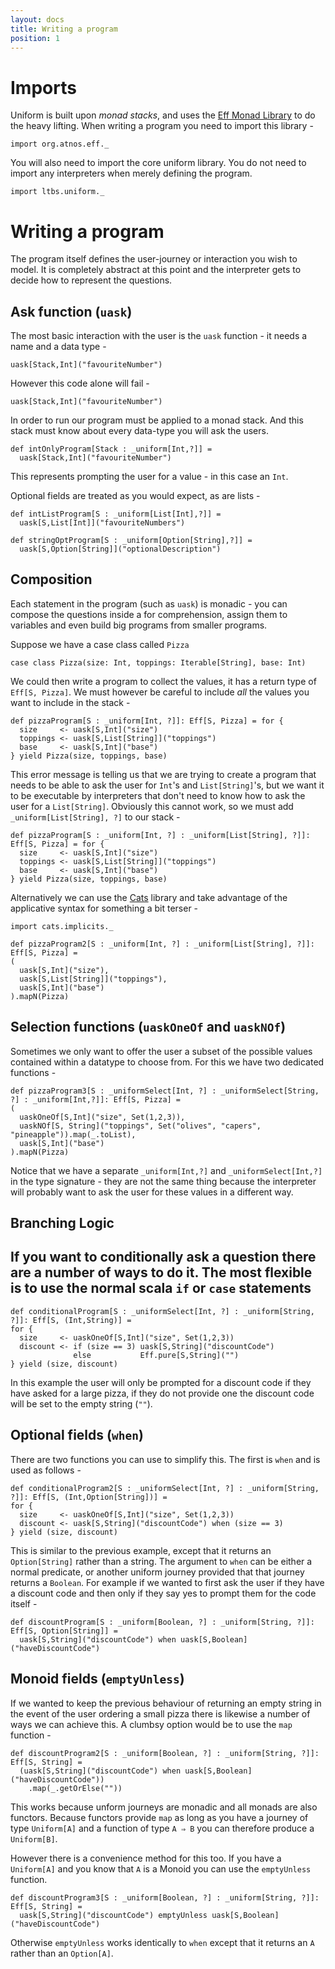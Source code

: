 ```yaml
---
layout: docs
title: Writing a program
position: 1
---
```


# Imports 

Uniform is built upon *monad stacks*, and uses the [Eff Monad
Library](https://github.com/atnos-org/eff) to do the heavy
lifting. When writing a program you need to import this library -

```tut:silent
import org.atnos.eff._
```

You will also need to import the core uniform library. You do not need
to import any interpreters when merely defining the program.

```tut:silent
import ltbs.uniform._
```

# Writing a program

The program itself defines the user-journey or interaction you wish to
model. It is completely abstract at this point and the interpreter
gets to decide how to represent the questions.

## Ask function (`uask`)

The most basic interaction with the user is the `uask` function - it
needs a name and a data type - 

```
uask[Stack,Int]("favouriteNumber")
```

However this code alone will fail -

```tut:fail
uask[Stack,Int]("favouriteNumber")
```

In order to run our program must be
applied to a monad stack. And this
stack must know about every data-type you will ask the users. 

```tut:silent
def intOnlyProgram[Stack : _uniform[Int,?]] = 
  uask[Stack,Int]("favouriteNumber")
```

This represents prompting the user for a value - in this case an
`Int`. 

Optional fields are treated as you would expect, as are lists - 

```tut:silent
def intListProgram[S : _uniform[List[Int],?]] = 
  uask[S,List[Int]]("favouriteNumbers")

def stringOptProgram[S : _uniform[Option[String],?]] = 
  uask[S,Option[String]]("optionalDescription")
```

## Composition

Each statement in the program (such as `uask`) is monadic - you can
compose the questions inside a for comprehension, assign them to
variables and even build big programs from smaller programs.

Suppose we have a case class called `Pizza`

```tut:silent
case class Pizza(size: Int, toppings: Iterable[String], base: Int)
```

We could then write a program to collect the values, it has a return
type of `Eff[S, Pizza]`. We must however be careful to include *all*
the values you want to include in the stack - 

```tut:fail
def pizzaProgram[S : _uniform[Int, ?]]: Eff[S, Pizza] = for {
  size     <- uask[S,Int]("size")
  toppings <- uask[S,List[String]]("toppings")
  base     <- uask[S,Int]("base")
} yield Pizza(size, toppings, base)
```

This error message is telling us that we are trying to create a
program that needs to be able to ask the user for `Int`'s and
`List[String]`'s, but we want it to be executable by interpreters that
don't need to know how to ask the user for a `List[String]`. Obviously
this cannot work, so we must add `_uniform[List[String], ?]` to our
stack -

```tut:silent
def pizzaProgram[S : _uniform[Int, ?] : _uniform[List[String], ?]]: Eff[S, Pizza] = for {
  size     <- uask[S,Int]("size")
  toppings <- uask[S,List[String]]("toppings")
  base     <- uask[S,Int]("base")
} yield Pizza(size, toppings, base)
```

Alternatively we can use the [Cats](https://typelevel.org/cats/)
library and take advantage of the applicative syntax for something a
bit terser -

```tut:silent
import cats.implicits._

def pizzaProgram2[S : _uniform[Int, ?] : _uniform[List[String], ?]]: Eff[S, Pizza] = 
(
  uask[S,Int]("size"), 
  uask[S,List[String]]("toppings"),
  uask[S,Int]("base")
).mapN(Pizza)
```

## Selection functions (`uaskOneOf` and `uaskNOf`)

Sometimes we only want to offer the user a subset of the possible
values contained within a datatype to choose from. For this we have
two dedicated functions -

```tut:silent
def pizzaProgram3[S : _uniformSelect[Int, ?] : _uniformSelect[String, ?] : _uniform[Int,?]]: Eff[S, Pizza] = 
(
  uaskOneOf[S,Int]("size", Set(1,2,3)), 
  uaskNOf[S, String]("toppings", Set("olives", "capers", "pineapple")).map(_.toList),
  uask[S,Int]("base")
).mapN(Pizza)
```

Notice that we have a separate `_uniform[Int,?]` and
`_uniformSelect[Int,?]` in the type signature - they are not the same 
thing because the interpreter will probably want to ask the user for
these values in a different way.

## Branching Logic

If you want to conditionally ask a question there are a number of ways
to do it. The most flexible is to use the normal scala `if` or `case`
statements
-

```tut:silent
def conditionalProgram[S : _uniformSelect[Int, ?] : _uniform[String, ?]]: Eff[S, (Int,String)] =
for {
  size     <- uaskOneOf[S,Int]("size", Set(1,2,3))
  discount <- if (size == 3) uask[S,String]("discountCode")
              else           Eff.pure[S,String]("")
} yield (size, discount)
```

In this example the user will only be prompted for a discount code if
they have asked for a large pizza, if they do not provide one the
discount code will be set to the empty string (`""`).

## Optional fields (`when`)

There are two functions you can use to simplify this. The first is
`when` and is used as follows -

```tut
def conditionalProgram2[S : _uniformSelect[Int, ?] : _uniform[String, ?]]: Eff[S, (Int,Option[String])] =
for {
  size     <- uaskOneOf[S,Int]("size", Set(1,2,3))
  discount <- uask[S,String]("discountCode") when (size == 3)
} yield (size, discount)
```

This is similar to the previous example, except that it returns an
`Option[String]` rather than a string. The argument to `when` can be
either a normal predicate, or another uniform journey provided that that
journey returns a `Boolean`. For example if we wanted to first ask the
user if they have a discount code and then only if they say yes to
prompt them for the code itself -

```tut
def discountProgram[S : _uniform[Boolean, ?] : _uniform[String, ?]]: Eff[S, Option[String]] =
  uask[S,String]("discountCode") when uask[S,Boolean]("haveDiscountCode")
```

## Monoid fields (`emptyUnless`)

If we wanted to keep the previous behaviour of returning an empty
string in the event of the user ordering a small pizza there is
likewise a number of ways we can achieve this. A clumbsy option would be to use
the `map` function -

```
def discountProgram2[S : _uniform[Boolean, ?] : _uniform[String, ?]]: Eff[S, String] =
  (uask[S,String]("discountCode") when uask[S,Boolean]("haveDiscountCode"))
    .map(_.getOrElse(""))
```

This works because unform journeys are monadic and all monads are also
functors. Because functors provide `map` as long as you have a
journey of type `Uniform[A]` and a function of type `A ⇒ B` you can
therefore produce a `Uniform[B]`.

However there is a convenience method for this too. If you have a
`Uniform[A]` and you know that `A` is a Monoid you can use the
`emptyUnless` function.

```tut
def discountProgram3[S : _uniform[Boolean, ?] : _uniform[String, ?]]: Eff[S, String] =
  uask[S,String]("discountCode") emptyUnless uask[S,Boolean]("haveDiscountCode")
```

Otherwise `emptyUnless` works identically to `when` except that it
returns an `A` rather than an `Option[A]`.

